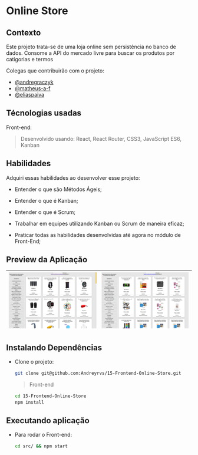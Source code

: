# Online Store

## Contexto

Este projeto trata-se de uma loja online sem persistência no banco de dados. Consome a API do mercado livre para buscar os produtos por catigorias e termos

Colegas que contribuirão com o projeto:

- [@andregraczyk](https://github.com/andregraczyk "github")
- [@matheus-a-f](https://github.com/matheus-a-f "github")
- [@eliaspaiva](https://github.com/eliaspaiva "github")
  
## Técnologias usadas

Front-end:
> Desenvolvido usando: React, React Router, CSS3, JavaScript ES6, Kanban

## Habilidades

Adquiri essas habilidades ao desenvolver esse projeto:

- Entender o que são Métodos Ágeis;

- Entender o que é Kanban;

- Entender o que é Scrum;

- Trabalhar em equipes utilizando Kanban ou Scrum de maneira eficaz;

- Praticar todas as habilidades desenvolvidas até agora no módulo de Front-End;

## Preview da Aplicação

| ![Login](./aplicacao-e.png) | ![Home](./aplicacao-d.png) |
| ----------- | ----------- |

## Instalando Dependências

- Clone o projeto:

  ```bash
  git clone git@github.com:Andreyrvs/15-Frontend-Online-Store.git
  ```

  > Front-end

  ```bash
  cd 15-Frontend-Online-Store
  npm install
  ```

## Executando aplicação

- Para rodar o Front-end:

  ```bash
  cd src/ && npm start
  ```
